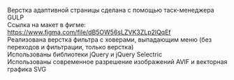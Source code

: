 Верстка адаптивной страницы сделана с помощью таcк-менеджера GULP <br>
Ссылка на макет в фигме: https://www.figma.com/file/dB5OW56sLZVK3ZLp2lQqEf <br>
Реализована верстка фильтра с ховерами, выпадающим меню (без переходов и фильтрации, только верстка) <br>
Использованы библиотеки jQuery и jQuery Selectric <br>
Использованы современное разрешение изображений AVIF и векторная графика SVG  <br>
